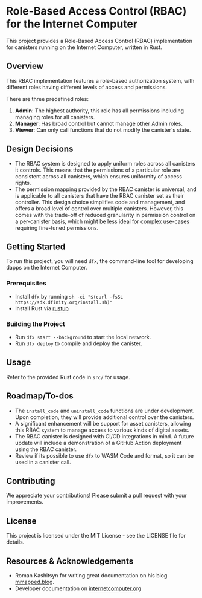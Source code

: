 # Role-Based Access Control (RBAC) for the Internet Computer

This project provides a Role-Based Access Control (RBAC) implementation for canisters running on the Internet Computer, written in Rust. 

## Overview

This RBAC implementation features a role-based authorization system, with different roles having different levels of access and permissions. 

There are three predefined roles:
1. **Admin**: The highest authority, this role has all permissions including managing roles for all canisters.
2. **Manager**: Has broad control but cannot manage other Admin roles.
3. **Viewer**: Can only call functions that do not modify the canister's state.

## Design Decisions

- The RBAC system is designed to apply uniform roles across all canisters it controls. This means that the permissions of a particular role are consistent across all canisters, which ensures uniformity of access rights.
- The permission mapping provided by the RBAC canister is universal, and is applicable to all canisters that have the RBAC canister set as their controller. This design choice simplifies code and management, and offers a broad level of control over multiple canisters. However, this comes with the trade-off of reduced granularity in permission control on a per-canister basis, which might be less ideal for complex use-cases requiring fine-tuned permissions.

## Getting Started

To run this project, you will need `dfx`, the command-line tool for developing dapps on the Internet Computer. 

### Prerequisites

- Install `dfx` by running `sh -ci "$(curl -fsSL https://sdk.dfinity.org/install.sh)"`
- Install Rust via [rustup](https://rustup.rs/)

### Building the Project

- Run `dfx start --background` to start the local network.
- Run `dfx deploy` to compile and deploy the canister.

## Usage

Refer to the provided Rust code in `src/` for usage.

## Roadmap/To-dos

- The `install_code` and `uninstall_code` functions are under development. Upon completion, they will provide additional control over the canisters.
- A significant enhancement will be support for asset canisters, allowing this RBAC system to manage access to various kinds of digital assets.
- The RBAC canister is designed with CI/CD integrations in mind. A future update will include a demonstration of a GitHub Action deployment using the RBAC canister.
- Review if its possible to use `dfx` to WASM Code and format, so it can be used in a canister call.

## Contributing

We appreciate your contributions! Please submit a pull request with your improvements.

## License

This project is licensed under the MIT License - see the LICENSE file for details.

## Resources & Acknowledgements

- Roman Kashitsyn for writing great documentation on his blog [mmapped.blog](https://mmapped.blog/).
- Developer documentation on [internetcomputer.org](https://internetcomputer.org)
